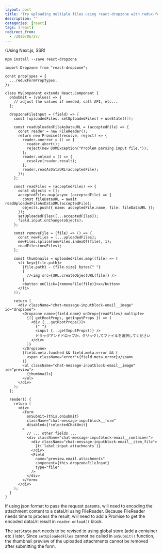 ```yaml
---
layout: post
title: "Try uploading multiple files using react-dropzone with redux-form"
description: ""
categories: [react]
tags: [react]
redirect_from:
  - /2020/06/27/
---
```


(Using Next.js, SSR)

```
npm install --save react-dropzone
```

~~~react
import Dropzone from "react-dropzone";

const propTypes = {
  ...reduxFormPropTypes,
};

class MyComponent extends React.Component {
  onSubmit = (values) => {
    // adjust the values if needed, call API, etc...
  };

  dropzoneFileInput = (field) => {
    const [uploadedFiles, setUploadedFiles] = useState([]);

    const readUploadedFileAsDataURL = (acceptedFile) => {
      const reader = new FileReader();
      return new Promise((resolve, reject) => {
        reader.onerror = () => {
          reader.abort();
          reject(new DOMException("Problem parsing input file."));
        };
        reader.onload = () => {
          resolve(reader.result);
        };
        reader.readAsDataURL(acceptedFile);
      });
    };

    const readFiles = (acceptedFiles) => {
      const objects = [];
      acceptedFiles.map(async (acceptedFile) => {
        const fileDataURL = await readUploadedFileAsDataURL(acceptedFile);
        objects.push({ name: acceptedFile.name, file: fileDataURL });
      });
      setUploadedFiles([...acceptedFiles]);
      field.input.onChange(objects);
    };

    const removeFile = (file) => () => {
      const newFiles = [...uploadedFiles];
      newFiles.splice(newFiles.indexOf(file), 1);
      readFiles(newFiles);
    };

    const thumbnails = uploadedFiles.map((file) => (
      <li key={file.path}>
        {file.path} - {file.size} bytes{" "}
        {
          //<img src={URL.createObjectURL(file)} />
        }
        <button onClick={removeFile(file)}>x</button>
      </li>
    ));

    return (
      <div className="chat-message-inputblock-email__image" id="dropzone">
        <Dropzone name={field.name} onDrop={readFiles} multiple>
          {({ getRootProps, getInputProps }) => (
            <div {...getRootProps()}>
              {" "}
              <input {...getInputProps()} />
              ドラッグアンドドロップか、クリックしてファイルを選択してください
            </div>
          )}
        </Dropzone>
        {field.meta.touched && field.meta.error && (
          <span className="error">{field.meta.error}</span>
        )}
        <ul className="chat-message-inputblock-email__image" id="preview">
          {thumbnails}
        </ul>
      </div>
    );
  };

  render() {
    return (
      <div>
        <Form
          onSubmit={this.onSubmit}
          className="chat-message-inputblock__form"
          disabled={!selectedChatUnit}
        >
          // ... other fields ...
          <div className="chat-message-inputblock-email__container">
            <div className="chat-message-inputblock-email__item_file">
              {t(`label:input.attachments`)}
            </div>
            <Field
              name="preview.email.attachments"
              component={this.dropzoneFileInput}
              type="file"
            />
          </div>
        </form>
      </div>
    );
  }
}
~~~

If using json format to pass the request params, will need to encoding the attachment content to a dataUrl using FileReader.
Because FileReader needs time to process the result, will need to add a Promise to get the encoded dataUrl result in `reader.onload()` block.

The `setState` part needs to be revised to using global store (add a container etc.) later.
Since `setUploadedFiles` cannot be called in `onSubmit()` function, the thumbnail preview of the uploaded attachments cannot be removed after submitting the form.

